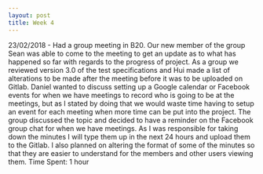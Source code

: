 ```yaml
---
layout: post
title: Week 4
---
```


23/02/2018 - Had a group meeting in B20. Our new member of the group Sean was able to come to the meeting to get an update as to what has happened so far with regards to the progress of project. As a group we reviewed version 3.0 of the test specifications and Hui made a list of alterations to be made after the meeting before it was to be uploaded on Gitlab. Daniel wanted to discuss setting up a Google calendar or Facebook events for when we have meetings to record who is going to be at the meetings, but as I stated by doing that we would waste time having to setup an event for each meeting when more time can be put into the project. The group discussed the topic and decided to have a reminder on the Facebook group chat for when we have meetings. As I was responsible for taking down the minutes I will type them up in the next 24 hours and upload them to the Gitlab. I also planned on altering the format of some of the minutes so that they are easier to understand for the members and other users viewing them. Time Spent: 1 hour


 


